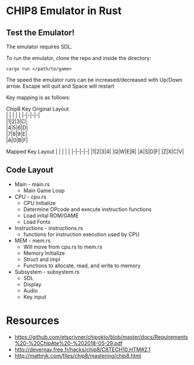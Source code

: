 # CHIP8 Emulator in Rust

## Test the Emulator!

The emulator requires SDL.



To run the emulator, clone the repo and inside the directory:
```
cargo run </path/to/game>
```

The speed the emulator runs can be increased/decreased with Up/Down arrow.
Escape will quit and Space will restart

Key mapping is as follows:

Chip8 Key Original Layout      
| | | | |
|-|-|-|-|    
|1|2|3|C|       
|4|5|6|D|       
|7|8|9|E|       
|A|0|B|F|             
                      
Mapped Key Layout
| | | | |
|-|-|-|-|
|1|2|3|4|
|Q|W|E|R|
|A|S|D|F|
|Z|X|C|V|              
                      
                      
                      



## Code Layout
- Main - main.rs
  - Main Game Loop
- CPU - cpu.rs
  - CPU Initialize
  - Determine OPcode and execute instruction functions
  - Load inital ROM/GAME
  - Load Fonts
- Instructions - instructions.rs
  - functions for instruction execution used by CPU
- MEM - mem.rs
  - Will move from cpu.rs to mem.rs
  - Memory Initialize
  - Struct and impl 
  - Functions to allocate, read, and write to memory
- Subsystem - subsystem.rs
  - SDL
  - Display
  - Audio
  - Key input






# Resources
- https://github.com/etscrivner/chipokto/blob/master/docs/Requirements%20-%20ChipAte%20-%202018-05-29.pdf
- http://devernay.free.fr/hacks/chip8/C8TECH10.HTM#2.1
- http://mattmik.com/files/chip8/mastering/chip8.html